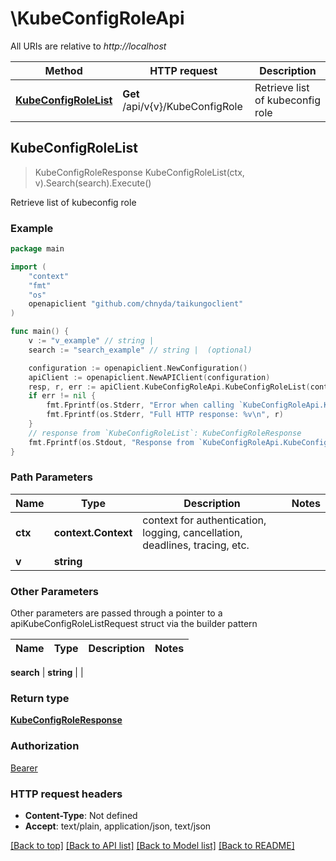 # \KubeConfigRoleApi

All URIs are relative to *http://localhost*

Method | HTTP request | Description
------------- | ------------- | -------------
[**KubeConfigRoleList**](KubeConfigRoleApi.md#KubeConfigRoleList) | **Get** /api/v{v}/KubeConfigRole | Retrieve list of kubeconfig role



## KubeConfigRoleList

> KubeConfigRoleResponse KubeConfigRoleList(ctx, v).Search(search).Execute()

Retrieve list of kubeconfig role

### Example

```go
package main

import (
    "context"
    "fmt"
    "os"
    openapiclient "github.com/chnyda/taikungoclient"
)

func main() {
    v := "v_example" // string | 
    search := "search_example" // string |  (optional)

    configuration := openapiclient.NewConfiguration()
    apiClient := openapiclient.NewAPIClient(configuration)
    resp, r, err := apiClient.KubeConfigRoleApi.KubeConfigRoleList(context.Background(), v).Search(search).Execute()
    if err != nil {
        fmt.Fprintf(os.Stderr, "Error when calling `KubeConfigRoleApi.KubeConfigRoleList``: %v\n", err)
        fmt.Fprintf(os.Stderr, "Full HTTP response: %v\n", r)
    }
    // response from `KubeConfigRoleList`: KubeConfigRoleResponse
    fmt.Fprintf(os.Stdout, "Response from `KubeConfigRoleApi.KubeConfigRoleList`: %v\n", resp)
}
```

### Path Parameters


Name | Type | Description  | Notes
------------- | ------------- | ------------- | -------------
**ctx** | **context.Context** | context for authentication, logging, cancellation, deadlines, tracing, etc.
**v** | **string** |  | 

### Other Parameters

Other parameters are passed through a pointer to a apiKubeConfigRoleListRequest struct via the builder pattern


Name | Type | Description  | Notes
------------- | ------------- | ------------- | -------------

 **search** | **string** |  | 

### Return type

[**KubeConfigRoleResponse**](KubeConfigRoleResponse.md)

### Authorization

[Bearer](../README.md#Bearer)

### HTTP request headers

- **Content-Type**: Not defined
- **Accept**: text/plain, application/json, text/json

[[Back to top]](#) [[Back to API list]](../README.md#documentation-for-api-endpoints)
[[Back to Model list]](../README.md#documentation-for-models)
[[Back to README]](../README.md)

